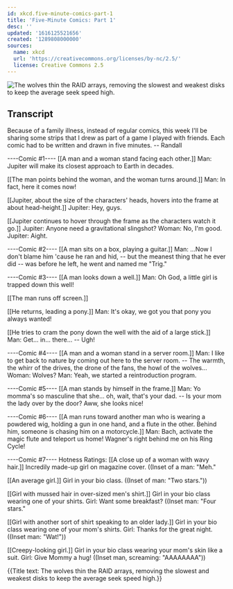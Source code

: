 ```yaml
---
id: xkcd.five-minute-comics-part-1
title: 'Five-Minute Comics: Part 1'
desc: ''
updated: '1616125521656'
created: '1289808000000'
sources:
  name: xkcd
  url: 'https://creativecommons.org/licenses/by-nc/2.5/'
  license: Creative Commons 2.5
---
```

![The wolves thin the RAID arrays, removing the slowest and weakest disks to keep the average seek speed high.](https://imgs.xkcd.com/comics/five_minute_comics_part_1.png)

## Transcript
Because of a family illness, instead of regular comics, this week I'll be sharing some strips that I drew as part of a game I played with friends. Each comic had to be written and drawn in five minutes. -- Randall

----Comic #1----
[[A man and a woman stand facing each other.]]
Man: Jupiter will make its closest approach to Earth in decades.

[[The man points behind the woman, and the woman turns around.]]
Man: In fact, here it comes now!

[[Jupiter, about the size of the characters' heads, hovers into the frame at about head-height.]]
Jupiter: Hey, guys.

[[Jupiter continues to hover through the frame as the characters watch it go.]]
Jupiter: Anyone need a gravitational slingshot?
Woman: No, I'm good.
Jupiter: Aight.

----Comic #2----
[[A man sits on a box, playing a guitar.]]
Man: ...Now I don't blame him 'cause he ran and hid, -- but the meanest thing that he ever did -- was before he left, he went and named me "Trig."

----Comic #3----
[[A man looks down a well.]]
Man: Oh God, a little girl is trapped down this well!

[[The man runs off screen.]]

[[He returns, leading a pony.]]
Man: It's okay, we got you that pony you always wanted!

[[He tries to cram the pony down the well with the aid of a large stick.]]
Man: Get... in... there... -- Ugh!

----Comic #4----
[[A man and a woman stand in a server room.]]
Man: I like to get back to nature by coming out here to the server room. -- The warmth, the whirr of the drives, the drone of the fans, the howl of the wolves...
Woman: Wolves?
Man: Yeah, we started a reintroduction program.

----Comic #5----
[[A man stands by himself in the frame.]]
Man: Yo momma's so masculine that she... oh, wait, that's your dad. -- Is your mom the lady over by the door? Aww, she looks nice!

----Comic #6----
[[A man runs toward another man who is wearing a powdered wig, holding a gun in one hand, and a flute in the other. Behind him, someone is chasing him on a motorcycle.]]
Man: Bach, activate the magic flute and teleport us home! Wagner's right behind me on his Ring Cycle!

----Comic #7----
Hotness Ratings:
[[A close up of a woman with wavy hair.]]
Incredily made-up girl on magazine cover.
((Inset of a man: "Meh."

[[An average girl.]]
Girl in your bio class.
((Inset of man: "Two stars."))

[[Girl with mussed hair in over-sized men's shirt.]]
Girl in your bio class wearing one of your shirts.
Girl: Want some breakfast?
((Inset man: "Four stars."

[[Girl with another sort of shirt speaking to an older lady.]]
Girl in your bio class wearing one of your mom's shirts.
Girl: Thanks for the great night.
((Inset man: "Wat!"))

[[Creepy-looking girl.]]
Girl in your bio class wearing your mom's skin like a suit.
Girl: Give Mommy a hug!
((Inset man, screaming: "AAAAAAAA"))

{{Title text: The wolves thin the RAID arrays, removing the slowest and weakest disks to keep the average seek speed high.}}
